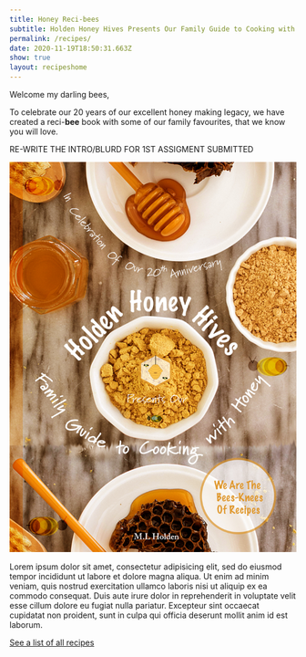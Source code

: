 ```yaml
---
title: Honey Reci-bees
subtitle: Holden Honey Hives Presents Our Family Guide to Cooking with Honey
permalink: /recipes/
date: 2020-11-19T18:50:31.663Z
show: true
layout: recipeshome
---
```

Welcome my darling bees, 

To celebrate our 20 years of our excellent honey making legacy, we have created a reci-**bee** book with some of our family favourites, that we know you will love.

RE-WRITE THE INTRO/BLURD FOR 1ST ASSIGMENT SUBMITTED

![Holden Honey Hives Family Guide to Cooking with Honey against a wooden board with honey and oats](../uploads/hhh-recipe-cover.jpg "Cover of Recipe Book")

Lorem ipsum dolor sit amet, consectetur adipisicing elit, sed do eiusmod tempor incididunt ut labore et dolore magna aliqua. Ut enim ad minim veniam, quis nostrud exercitation ullamco laboris nisi ut aliquip ex ea commodo consequat. Duis aute irure dolor in reprehenderit in voluptate velit esse cillum dolore eu fugiat nulla pariatur. Excepteur sint occaecat cupidatat non proident, sunt in culpa qui officia deserunt mollit anim id est laborum.



[See a list of all recipes](https://bloggg-website.netlify.app/allrecipes)